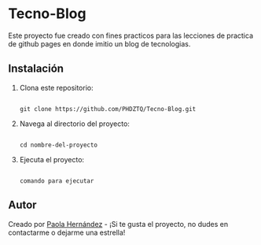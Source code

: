 # Tecno-Blog

Este proyecto fue creado con fines practicos para las lecciones de practica de github pages en donde imitio un blog de tecnologias.

## Instalación

1. Clona este repositorio:

   ```

   git clone https://github.com/PHDZTQ/Tecno-Blog.git

   ```

2. Navega al directorio del proyecto:

   ```

   cd nombre-del-proyecto

   ```

3. Ejecuta el proyecto:

   ```

   comando para ejecutar

   ```

## Autor

Creado por [Paola Hernández](https://github.com/PHDZTQ) - ¡Si te gusta el proyecto, no dudes en contactarme o dejarme una estrella!
